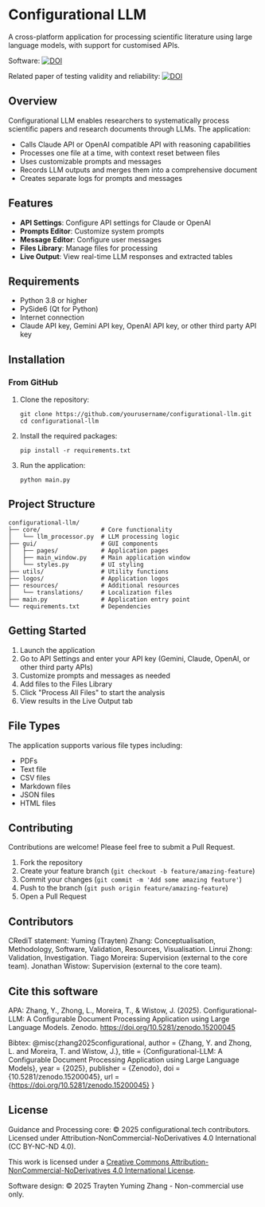 # Configurational LLM

A cross-platform application for processing scientific literature using large language models, with support for customised APIs.

Software:
[![DOI](https://zenodo.org/badge/DOI/10.5281/zenodo.15200045.svg)](https://doi.org/10.5281/zenodo.15200045)

Related paper of testing validity and reliability:
<a href="https://doi.org/10.31235/osf.io/quxga_v1"><img src="https://zenodo.org/badge/DOI/10.31235/osf.io/quxga_v1.svg" alt="DOI"></a>


## Overview

Configurational LLM enables researchers to systematically process scientific papers and research documents through LLMs. The application:

- Calls Claude API or OpenAI compatible API with reasoning capabilities
- Processes one file at a time, with context reset between files
- Uses customizable prompts and messages
- Records LLM outputs and merges them into a comprehensive document
- Creates separate logs for prompts and messages

## Features

- **API Settings**: Configure API settings for Claude or OpenAI
- **Prompts Editor**: Customize system prompts
- **Message Editor**: Configure user messages
- **Files Library**: Manage files for processing
- **Live Output**: View real-time LLM responses and extracted tables

## Requirements

- Python 3.8 or higher
- PySide6 (Qt for Python)
- Internet connection
- Claude API key, Gemini API key, OpenAI API key, or other third party API key

## Installation

### From GitHub

1. Clone the repository:
   ```
   git clone https://github.com/yourusername/configurational-llm.git
   cd configurational-llm
   ```

2. Install the required packages:
   ```
   pip install -r requirements.txt
   ```

3. Run the application:
   ```
   python main.py
   ```

## Project Structure

```
configurational-llm/
├── core/                 # Core functionality
│   └── llm_processor.py  # LLM processing logic
├── gui/                  # GUI components
│   ├── pages/            # Application pages
│   ├── main_window.py    # Main application window
│   └── styles.py         # UI styling
├── utils/                # Utility functions
├── logos/                # Application logos
├── resources/            # Additional resources
│   └── translations/     # Localization files
├── main.py               # Application entry point
└── requirements.txt      # Dependencies
```

## Getting Started

1. Launch the application
2. Go to API Settings and enter your API key (Gemini, Claude, OpenAI, or other third party APIs)
3. Customize prompts and messages as needed
4. Add files to the Files Library
5. Click "Process All Files" to start the analysis
6. View results in the Live Output tab

## File Types

The application supports various file types including:
- PDFs
- Text file
- CSV files
- Markdown files
- JSON files
- HTML files

## Contributing

Contributions are welcome! Please feel free to submit a Pull Request.

1. Fork the repository
2. Create your feature branch (`git checkout -b feature/amazing-feature`)
3. Commit your changes (`git commit -m 'Add some amazing feature'`)
4. Push to the branch (`git push origin feature/amazing-feature`)
5. Open a Pull Request

## Contributors

CRediT statement:
Yuming (Trayten) Zhang: Conceptualisation, Methodology, Software, Validation, Resources, Visualisation. 
Linrui Zhong: Validation, Investigation. 
Tiago Moreira: Supervision (external to the core team). 
Jonathan Wistow: Supervision (external to the core team).

## Cite this software

APA:
Zhang, Y., Zhong, L., Moreira, T., & Wistow, J. (2025). Configurational-LLM: A Configurable Document Processing Application using Large Language Models. Zenodo. https://doi.org/10.5281/zenodo.15200045

Bibtex:
@misc{zhang2025configurational,
  author = {Zhang, Y. and Zhong, L. and Moreira, T. and Wistow, J.},
  title = {Configurational-LLM: A Configurable Document Processing Application using Large Language Models},
  year = {2025},
  publisher = {Zenodo},
  doi = {10.5281/zenodo.15200045},
  url = {https://doi.org/10.5281/zenodo.15200045}
}


## License

Guidance and Processing core: © 2025 configurational.tech contributors. Licensed under Attribution-NonCommercial-NoDerivatives 4.0 International (CC BY-NC-ND 4.0).

This work is licensed under a [Creative Commons Attribution-NonCommercial-NoDerivatives 4.0 International License](http://creativecommons.org/licenses/by-nc-nd/4.0/).

Software design: © 2025 Trayten Yuming Zhang - Non-commercial use only.

